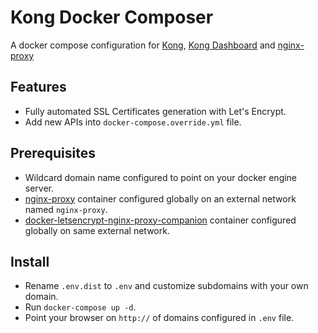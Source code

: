 Kong Docker Composer
====================

A docker compose configuration for [Kong](https://konghq.com/kong-community-edition/), 
[Kong Dashboard](https://github.com/PGBI/kong-dashboard) and [nginx-proxy](https://github.com/jwilder/nginx-proxy)

## Features

- Fully automated SSL Certificates generation with Let's Encrypt.
- Add new APIs into `docker-compose.override.yml` file.

## Prerequisites

- Wildcard domain name configured to point on your docker engine server.
- [nginx-proxy](https://github.com/jwilder/nginx-proxy) container configured globally on an external network named `nginx-proxy`.
- [docker-letsencrypt-nginx-proxy-companion](https://github.com/JrCs/docker-letsencrypt-nginx-proxy-companion) container configured globally on same external network.

## Install

- Rename `.env.dist` to `.env` and customize subdomains with your own domain.
- Run `docker-compose up -d`.
- Point your browser on `http://` of domains configured in `.env` file.
